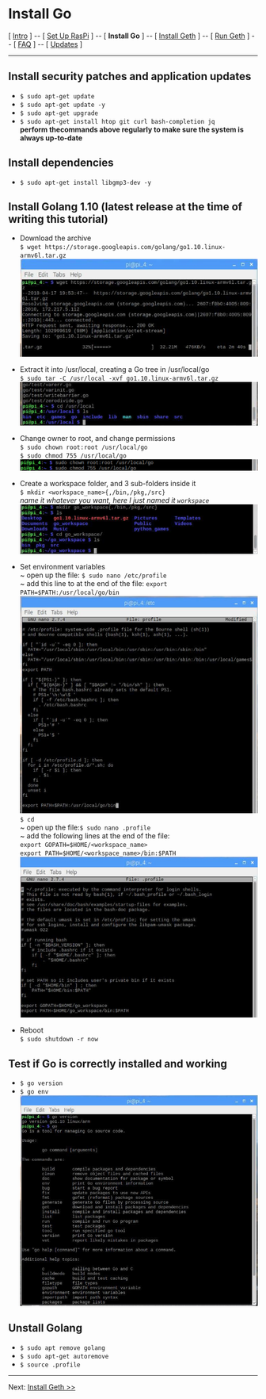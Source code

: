 # Install Go
[ [Intro](README.md) ] -- [ [Set Up RasPi](pi_setup.md) ] -- [ **Install Go** ] -- [ [Install Geth](geth_install.md) ] -- [ [Run Geth](geth_run.md) ] -- [ [FAQ](faq.md) ] -- [ [Updates](raspi_updates.md) ]

-----
## Install security patches and application updates
- `$ sudo apt-get update`
- `$ sudo apt-get update -y`
- `$ sudo apt-get upgrade`
- `$ sudo apt-get install htop git curl bash-completion jq`
<br/>**perform thecommands above regularly to make sure the system is always up-to-date**
## Install dependencies
- `$ sudo apt-get install libgmp3-dev -y`
## Install Golang 1.10 (latest release at the time of writing this tutorial)
- Download the archive<br/>`$ wget https://storage.googleapis.com/golang/go1.10.linux-armv6l.tar.gz`
<br/>![download](pics/go_install/download.jpg)

- Extract it into /usr/local, creating a Go tree in /usr/local/go<br/>`$ sudo tar -C /usr/local -xvf go1.10.linux-armv6l.tar.gz`
<br/>![tar](pics/go_install/tar.jpg)

- Change owner to root, and change permissions<br/>`$ sudo chown root:root /usr/local/go`<br/>`$ sudo chmod 755 /usr/local/go`
<br/>![permission](pics/go_install/permission.png)

- Create a workspace folder, and 3 sub-folders inside it<br/>`$ mkdir <workspace_name>{,/bin,/pkg,/src}`<br/>*name it whatever you want, here I just named it `workspace`*
<br/>![workspace](pics/go_install/workspace.jpg)

- Set environment variables
<br/>~ open up the file: `$ sudo nano /etc/profile`
<br/>~ add this line to at the end of the file: `export PATH=$PATH:/usr/local/go/bin`
<br/>![path_1](pics/go_install/path_1.jpg)
<br/>`$ cd`
<br/>~ open up the file:`$ sudo nano .profile`
<br/>~ add the following lines at the end of the file:
<br/>`export GOPATH=$HOME/<workspace_name>`
<br/>`export PATH=$HOME/<workspace_name>/bin:$PATH`
<br/>![path_2](pics/go_install/path_2.jpg)
  
- Reboot<br/>`$ sudo shutdown -r now` 
## Test if Go is correctly installed and working
- `$ go version`
- `$ go env`
<br/>![check_installation](pics/go_install/check_installation.jpg)

## Unstall Golang
- `$ sudo apt remove golang`
- `$ sudo apt-get autoremove`
- `$ source .profile`

-----

Next: [Install Geth >>](geth_install.md)

